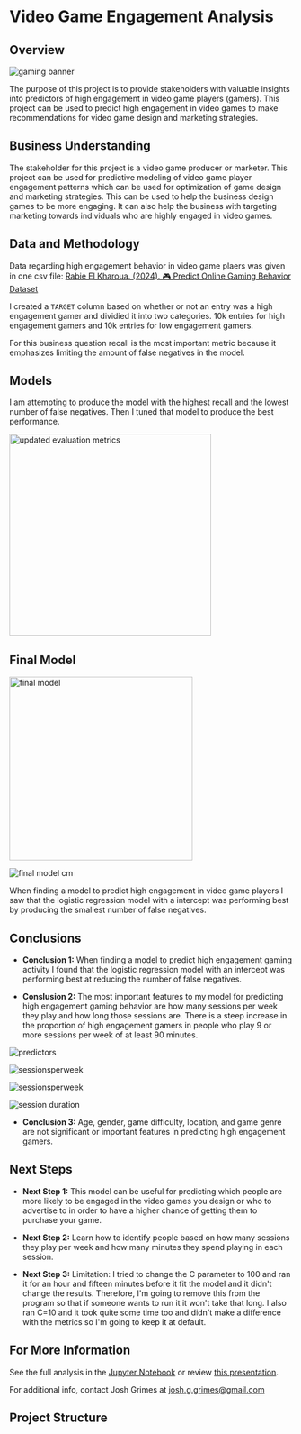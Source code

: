 # Video Game Engagement Analysis

## Overview

![gaming banner](https://github.com/user-attachments/assets/f200cc23-f195-4468-98e0-2df27b7b39c8)


The purpose of this project is to provide stakeholders with valuable insights into predictors of high engagement in video game players (gamers).  This project can be used to predict high engagement in video games to make recommendations for video game design and marketing strategies.

## Business Understanding

The stakeholder for this project is a video game producer or marketer.  This project can be used for predictive modeling of video game player engagement patterns which can be used for optimization of game design and marketing strategies.  This can be used to help the business design games to be more engaging.  It can also help the business with targeting marketing towards individuals who are highly engaged in video games. 

## Data and Methodology

Data regarding high engagement behavior in video game plaers was given in one csv file: [Rabie El Kharoua. (2024). 🎮 Predict Online Gaming Behavior Dataset](https://www.kaggle.com/datasets/rabieelkharoua/predict-online-gaming-behavior-dataset)

I created a `TARGET` column based on whether or not an entry was a high engagement gamer and dividied it into two categories.  10k entries for high engagement gamers and 10k entries for low engagement gamers. 

For this business question recall is the most important metric because it emphasizes limiting the amount of false negatives in the model. 

## Models
I am attempting to produce the model with the highest recall and the lowest number of false negatives.  Then I tuned that model to produce the best performance. 

<img width="359" alt="updated evaluation metrics" src="https://github.com/user-attachments/assets/cb1bd291-d254-4dd0-a481-f829d859aa33">


## Final Model

<img width="326" alt="final model" src="https://github.com/user-attachments/assets/e460fef8-f0e7-4e50-9bc0-71943229c3e1">

![final model cm](https://github.com/user-attachments/assets/f6ae9fd8-87fb-4c4a-a1d2-59d84c67af13)


When finding a model to predict high engagement in video game players I saw that the logistic regression model with a intercept was performing best by producing the smallest number of false negatives.  

## Conclusions
- __Conclusion 1:__  When finding a model to predict high engagement gaming activity I found that the logistic regression model with an intercept was performing best at reducing the number of false negatives.


- __Conslusion 2:__  The most important features to my model for predicting high engagement gaming behavior are how many sessions per week they play and how long those sessions are. There is a steep increase in the proportion of high engagement gamers in people who play 9 or more sessions per week of at least 90 minutes. 

![predictors](https://github.com/user-attachments/assets/112bd56f-88ff-4523-9e0f-ac50a6fba252)

![sessionsperweek](https://github.com/user-attachments/assets/5eaefdbc-c878-4731-9049-93b416481884)

![sessionsperweek](https://github.com/user-attachments/assets/69e31879-37e4-4e31-b1fb-04d600c2672b)

![session duration](https://github.com/user-attachments/assets/729ccc94-d6d6-4adf-b013-c5eda097dc83)

- __Conclusion 3:__   Age, gender, game difficulty, location, and game genre are not significant or important features in predicting high engagement gamers. 

## Next Steps
- __Next Step 1:__  This model can be useful for predicting which people are more likely to be engaged in the video games you design or who to advertise to in order to have a higher chance of getting them to purchase your game.


- __Next Step 2:__  Learn how to identify people based on how many sessions they play per week and how many minutes they spend playing in each session. 


- __Next Step 3:__  Limitation: I tried to change the C parameter to 100 and ran it for an hour and fifteen minutes before it fit the model and it didn't change the results. Therefore, I'm going to remove this from the program so that if someone wants to run it it won't take that long.  I also ran C=10 and it took quite some time too and didn't make a difference with the metrics so I'm going to keep it at default. 

## For More Information
See the full analysis in the [Jupyter Notebook](https://github.com/josh-g-grimes/Gaming-Behavior/blob/main/notebook.ipynb) or review [this presentation](https://docs.google.com/presentation/d/16DpmhlED85T7bBYjyElxSJ-8xrJmT_Df4Wvs0EHA63Y/edit?usp=sharing). 

For additional info, contact Josh Grimes at josh.g.grimes@gmail.com


## Project Structure
